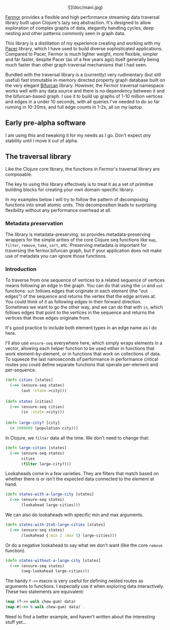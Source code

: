 <p align="center">
![](doc/mani.jpg)
</p>

[Fermor](https://github.com/pangloss/fermor) provides a flexible and high
performance streaming data traversal library built upon Clojure's lazy seq
abstraction. It's designed to allow exploration of complex graphs of data,
elegantly handling cycles, deep nesting and other patterns commonly seen in
graph data.

This library is a distillation of my experience creating and working with my
[Pacer](https://github.com/pangloss/pacer) library, which I have used to build
diverse sophisticated applications. Compared to Pacer, Fermor is much lighter
weight, more flexible, simpler and far faster, despite Pacer (as of a few years
ago) itself generally being much faster than other graph traversal mechanisms
that I had seen.

Bundled with the traversal library is a (currently) very rudimentary (but still
useful) fast immutable in-memory directed property graph database built on 
the very elegant [Bifurcan](https://github.com/lacuna/bifurcan) library.
However, the Fermor traversal namespace works well with any data source and
there is no dependency between it and the bifurcan-based graph. I use it to
build up graphs of 1-10 million vertices and edges in a under 10 seconds, with
all queries I've needed to do so far running in 10-20ms, and full edge counts in
1-2s, all on my laptop.


## Early pre-alpha software

I am using this and tweaking it for my needs as I go. Don't expect *any*
stability until I move it out of alpha.

## The traversal library

Like the Clojure core library, the functions in Fermor's traversal library are composable.

The key to using this library effectively is to treat it as a set of primitive building blocks
for creating your own domain-specific library.

In my examples below I will try to follow the pattern of decomposing functions
into small atomic units. This decomposition leads to surprising flexibility
without any performance overhead at all.

### Metadata preservation

The library is metadata-preserving, so provides metadata-preserving wrappers
for the simple arities of the core Clojure seq functions like `map`, `filter`,
`remove`, `take`, `sort`, etc. Preserving metadata is important for traversing the
fermor.bifurcan graph, but if your application does not make use of metadata you
can ignore those functions.

### Introduction

To traverse from one sequence of vertices to a related sequence of vertices
means following an edge in the graph. You can do that using the `in` and `out`
functions: `out` follows edges that originate in each element (the "out edges")
of the sequence and returns the vertex that the edge arrives at. You could think
of it as following edges in their forward direction. Sometimes we want to go the
other way, and we can do that with `in`, which follows edges that point to the
vertices in the sequence and returns the vertices that those edges originate
from.

It's good practice to include both element types in an edge name as I do here.

I'll also use `ensure-seq` everywhere here, which simply wraps elements in a
vector, allowing each helper function to be used either in functions that work
element-by-element, or in functions that work on collections of data. To squeeze
the last nanoseconds of performance in performance critical routes you could
define separate functions that operate per-element and per-sequence.

```clojure
(defn cities [states]
  (->> (ensure-seq states)
       (out :state->city)))

(defn states [cities]
  (->> (ensure-seq cities)
       (in :state->city)))

(defn large-city? [city]
  (< 1000000 (population city)))

```

In Clojure, we `filter` data all the time. We don't need to change that:

```clojure
(defn large-cities [states]
  (->> (ensure-seq states)
       cities
       (filter large-city?)))
```

Lookaheads come in a few varieties. They are filters that match based on whether
there is or isn't the expected data connected to the element at hand.


```clojure
(defn states-with-a-large-city [states]
  (->> (ensure-seq states)
       (lookahead large-cities)))
```

We can also do lookaheads with specific min and max arguments.

```clojure
(defn states-with-2to5-large-cities [states]
  (->> (ensure-seq states)
       (lookahead {:min 2 :max 5} large-cities)))
```

Or do a negative lookahead to say what we don't want (like the core `remove` function).

```clojure
(defn states-without-a-large-city [states]
  (->> (ensure-seq states)
       (neg-lookahead large-cities)))
```

The handy `f->>` macro is very useful for defining nested routes as arguments to
functions. I especially use it when exploring data interactively. These two statements are equivalent:

```clojure
(map (f->> walk chew-gum) data)
(map #(->> % walk chew-gum) data)`.
```

Need to find a better example, and haven't written about the interesting stuff yet...
